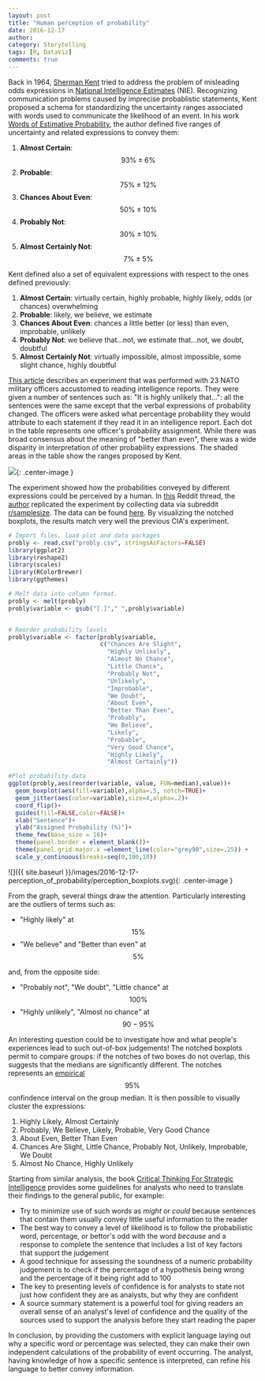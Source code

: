 ```yaml
---
layout: post
title: "Human perception of probability"
date: 2016-12-17
author: 
category: Storytelling
tags: [R, DataViz]
comments: true
---
```




Back in 1964, [Sherman Kent](https://en.wikipedia.org/wiki/Sherman_Kent) tried to address the problem of misleading odds expressions in [National Intelligence Estimates](https://en.wikipedia.org/wiki/National_Intelligence_Estimate) (NIE). 
Recognizing communication problems caused by imprecise probablistic statements, Kent proposed a schema for standardizing the uncertainty ranges associated with words used to communicate the likelihood of an event.
In his work [Words of Estimative Probability](https://www.cia.gov/library/center-for-the-study-of-intelligence/csi-publications/books-and-monographs/sherman-kent-and-the-board-of-national-estimates-collected-essays/6words.html), the author defined five ranges of uncertainty and related expressions to convey them:

1. **Almost Certain**:	$$93\%	\pm 6\%$$
2. **Probable**:	$$75\%	\pm  12\%$$
3. **Chances About Even**:	$$50\%	\pm  10\%$$
4. **Probably Not**:	$$30\% \pm  10\%$$
5. **Almost Certainly Not**:	$$7\% \pm  5\%$$

Kent defined also a set of equivalent expressions with respect to the ones defined previously:

1. **Almost Certain**: virtually certain, highly probable, highly likely, odds (or chances) overwhelming
2. **Probable**: likely, we believe, we estimate
3. **Chances About Even**: chances a little better (or less) than even, improbable,
unlikely
4. **Probably Not**: we believe that...not, we estimate that...not, we doubt, doubtful
5. **Almost Certainly Not**: virtually impossible, almost impossible, some slight chance, highly doubtful


[This article](https://www.cia.gov/library/center-for-the-study-of-intelligence/csi-publications/books-and-monographs/psychology-of-intelligence-analysis/art15.html#rft144) describes an experiment that was performed with 23 NATO military officers accustomed to reading intelligence reports. They were given a number of sentences such as: "It is highly unlikely that...": all the sentences were the same except that the verbal expressions of probability changed. The officers were asked what percentage probability they would attribute to each statement if they read it in an intelligence report. Each dot in the table represents one officer's probability assignment. While there was broad consensus about the meaning of "better than even", there was a wide disparity in interpretation of other probability expressions. The shaded areas in the table show the ranges proposed by Kent.


![](https://www.cia.gov/library/center-for-the-study-of-intelligence/csi-publications/books-and-monographs/psychology-of-intelligence-analysis/fig18.gif/image.gif){: .center-image }


The experiment showed how the probabilities conveyed by different expressions could be perceived by a human.
In [this](https://www.reddit.com/r/dataisbeautiful/comments/3hi7ul/oc_what_someone_interprets_when_you_say_probably/) Reddit thread, the [author](https://www.reddit.com/user/zonination) replicated the experiment by collecting data via subreddit [r/samplesize](https://www.reddit.com/r/samplesize). The data can be found [here](https://github.com/zonination/perceptions). By visualizing the notched boxplots, the results match very well the previous CIA's experiment.

```r
# Import files, load plot and data packages
probly <- read.csv("probly.csv", stringsAsFactors=FALSE)
library(ggplot2)
library(reshape2)
library(scales)
library(RColorBrewer)
library(ggthemes)
```


```r
# Melt data into column format.
probly <- melt(probly)
probly$variable <- gsub("[.]"," ",probly$variable)


# Reorder probability levels
probly$variable <- factor(probly$variable,
                          c("Chances Are Slight",
                            "Highly Unlikely",
                            "Almost No Chance",
                            "Little Chance",
                            "Probably Not",
                            "Unlikely",
                            "Improbable",
                            "We Doubt",
                            "About Even",
                            "Better Than Even",
                            "Probably",
                            "We Believe",
                            "Likely",
                            "Probable",
                            "Very Good Chance",
                            "Highly Likely",
                            "Almost Certainly"))
```


```r
#Plot probability data
ggplot(probly,aes(reorder(variable, value, FUN=median),value))+
  geom_boxplot(aes(fill=variable),alpha=.5, notch=TRUE)+
  geom_jitter(aes(color=variable),size=4,alpha=.2)+
  coord_flip()+
  guides(fill=FALSE,color=FALSE)+
  xlab("Sentence")+
  ylab("Assigned Probability (%)")+
  theme_few(base_size = 16)+
  theme(panel.border = element_blank())+
  theme(panel.grid.major.x =element_line(color="grey90",size=.25)) +
  scale_y_continuous(breaks=seq(0,100,10))
```


![]({{ site.baseurl }}/images/2016-12-17-perception_of_probability/perception_boxplots.svg){: .center-image }<!-- -->


From the graph, several things draw the attention. Particularly interesting are the outliers of terms such as:

- "Highly likely" at $$15\%$$
- "We believe" and "Better than even" at $$5\%$$

and, from the opposite side:

- "Probably not", "We doubt", "Little chance" at $$100\%$$
- "Highly unlikely", "Almost no chance" at $$90-95\%$$

An interesting question could be to investigate how and what people's experiences lead to such out-of-box judgements!
The notched boxplots permit to compare groups: if the notches of two boxes do not overlap, this suggests that the medians are significantly different. The notches represents an [empirical](http://stats.stackexchange.com/questions/184516/why-is-the-95-ci-for-the-median-supposed-to-be-%C2%B11-57iqr-sqrtn) $$95\%$$ confindence interval on the group median. It is then possible to visually cluster the expressions:

1. Highly Likely, Almost Certainly
2. Probably, We Believe, Likely, Probable, Very Good Chance
3. About Even, Better Than Even
4. Chances Are Slight, Little Chance, Probably Not, Unlikely, Improbable, We Doubt
5. Almost No Chance, Highly Unlikely

Starting from similar analysis, the book [Critical Thinking For Strategic Intelligence](https://www.amazon.com/Critical-Thinking-Strategic-Intelligence-Katherine/dp/1452226679/ref=sr_1_2?ie=UTF8&qid=1481480362&sr=8-2&keywords=Critical+Thinking+For+Strategic+Intelligence) provides some guidelines for analysts who need to translate their findings to the general public, for example:

- Try to minimize use of such words as *might* or *could* because sentences that contain them usually convey little useful information to the reader
- The best way to convey a  level of likelihood  is to follow the probabilistic word, percentage, or bettor's odd with the word *because* and a response to complete the sentence that includes a list of key factors that support the judgement
- A good technique for assessing the soundness of a numeric probability judgement is to check if the percentage of a hypothesis being wrong and the percentage of it being right add to 100
- The key to presenting levels of confidence is for analysts to state not just how confident they are as analysts, but why they are confident
- A source summary statement is a powerful tool for giving readers an overall sense of an analyst's level of confidence and the quality of the sources used to support the analysis before they start reading the paper


In conclusion, by providing the customers with explicit language laying out why a specific word or percentage was selected, they can make their own independent calculations of the probability of event occurring. The analyst, having knowledge of how a specific sentence is interpreted, can refine his language to better convey information.





